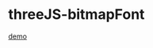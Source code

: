 # threeJS-bitmapFont

[demo](https://dspdog.github.io/threeJS-bitmapFont/threeBitmapFont/threeJS-bitmapFont/bitmapFont_Three.htm)
